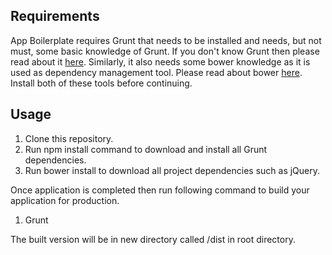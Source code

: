 <h2>Requirements</h2>
App Boilerplate requires Grunt that needs to be installed and needs, but not must, some basic knowledge of Grunt. 
If you don't know Grunt then please read about it <a href="http://gruntjs.com/">here</a>. Similarly, it also needs some bower knowledge as it is
used as dependency management tool. Please read about bower <a href="http://bower.io/">here</a>. Install both of these tools before continuing.

<h2>Usage</h2>

1. Clone this repository.
2. Run npm install command to download and install all Grunt dependencies.
3. Run bower install to download all project dependencies such as jQuery.

Once application is completed then run following command to build your application for production.
1. Grunt

The built version will be in new directory called /dist in root directory.
